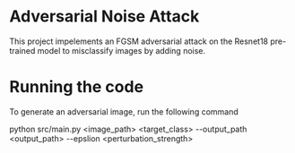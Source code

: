 # Adversarial Noise Attack

This project impelements an FGSM adversarial attack on the Resnet18 pre-trained model to misclassify images by adding noise.

# Running the code
To generate an adversarial image, run the following command

python src/main.py <image_path> <target_class> --output_path <output_path> --epslion <perturbation_strength>
